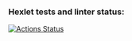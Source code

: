 ### Hexlet tests and linter status:
[![Actions Status](https://github.com/skate090961/js-starter-project-44/workflows/hexlet-check/badge.svg)](https://github.com/skate090961/js-starter-project-44/actions)